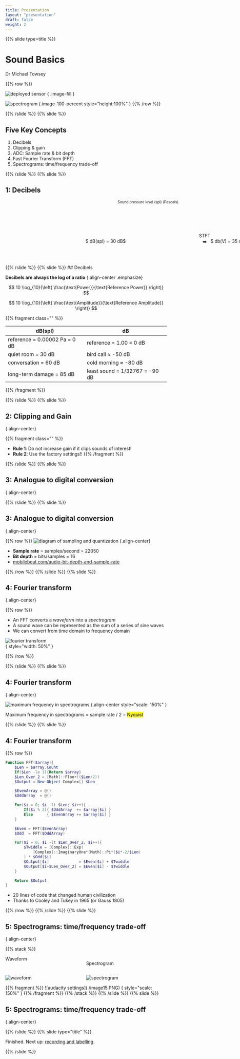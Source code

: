 ```yaml
---
title: Presentation
layout: "presentation"
draft: false
weight: 2
---
```


{{% slide type=title %}}

# Sound Basics

Dr Michael Towsey

{{% row %}}

![deployed sensor](./image3.jpeg)
{ .image-fill }

![spectrogram](./image2.png)
{.image-100-percent style="height:100%" }
{{% /row %}}

{{% /slide %}}
{{% slide %}}
<object type="image/svg+xml" style="width: 100%; margin-top: 1em; margin-bottom: -2em;" data="./flow.drawio.svg"></object>

## Five Key Concepts

1. Decibels
2. Clipping & gain
3. ADC: Sample rate & bit depth
4. Fast Fourier Transform (FFT)
5. Spectrograms: time/frequency trade-off

{{% /slide %}}
{{% slide %}}

## 1: Decibels

<object type="image/svg+xml" style="width: 100%;" data="./flow-decibels.drawio.svg"></object>

<div style="margin-left: 250px;display: inline-grid; grid-template-columns:390px 270px 1fr 400px 1fr;font-size: 80%;text-align: center;">
Sound pressure level (spl)  
(Pascals)

Volts  
(V)

Signed 16 bit integer  
(-32768 to +32767)

&nbsp;

Real value  
(-1.00 to +1.00)

</div>
<div style="display: inline-grid; grid-template-columns: 250px 390px 1010px 1fr;">
&nbsp;

$ dB(spl) = 30 dB$

$ db(V) = 35 dB$

$ db = -70dB $

</div>
{{% /slide %}}
{{% slide %}}
## Decibels

**Decibels are always the log of a ratio**
{.align-center .emphasize}

$$
10 \log_{10}{\left( \frac{\text{Power}}{\text{Reference Power}}  \right)}
$$

$$
10 \log_{10}{\left( \frac{\text{Amplitude}}{\text{Reference Amplitude}}  \right)}
$$

{{% fragment class="" %}}

| dB(spl)                       | dB                             |
| ----------------------------- | ------------------------------ |
| reference = 0.00002 Pa = 0 dB | reference = 1.00 = 0 dB        |
| quiet room = 30 dB            | bird call ≈ -50 dB             |
| conversation = 60 dB          | cold morning ≈ -80 dB          |
| long-term damage = 85 dB      | least sound = 1/32767 = -90 dB |

{{% /fragment %}}

{{% /slide %}}
{{% slide %}}

## 2: Clipping and Gain

<object type="image/svg+xml" style="width: 70%;" data="./flow-decibels.drawio.svg"></object>
<object type="image/svg+xml" style="width: 70%;" data="./clipping-and-gain.drawio.svg"></object>
{.align-center}

{{% fragment class="" %}}

-   **Rule 1**: Do not increase gain if it clips sounds of interest!
-   **Rule 2**: Use the factory settings!!
    {{% /fragment %}}

{{% /slide %}}
{{% slide %}}

## 3: Analogue to digital conversion

<object type="image/svg+xml" style="width: 70%;" data="./flow-decibels.drawio.svg"></object>
<object type="image/svg+xml" style="width: 100%;margin-top: -100px" data="./analogue-to-digital.drawio.svg"></object>
{.align-center}

{{% /slide %}}
{{% slide %}}

## 3: Analogue to digital conversion

<object type="image/svg+xml" style="width: 70%;" data="./flow-decibels.drawio.svg"></object>
{.align-center}

{{% row %}}
![diagram of sampling and quantization](./image12.PNG)
{.align-center}

-   **Sample rate** = samples/second
    = 22050
-   **Bit depth** = bits/samples
    = 16
-   [mobilebeat.com/audio-bit-depth-and-sample-rate](https://www.mobilebeat.com/audio-bit-depth-and-sample-rate)

{{% /row %}}
{{% /slide %}}
{{% slide %}}

## 4: Fourier transform

<object type="image/svg+xml" style="width: 70%;" data="./flow-decibels.drawio.svg"></object>
{.align-center}

{{% row %}}

-   An FFT converts a _waveform_ into a _spectrogram_
-   A sound wave can be represented as the sum of a series of sine waves
-   We can convert from time domain to frequency domain

![fourier transform](./image13.PNG)  
{ style="width: 50%" }

{{% /row %}}

{{% /slide %}}
{{% slide %}}

## 4: Fourier transform

<object type="image/svg+xml" style="width: 70%;" data="./flow-decibels.drawio.svg"></object>
{.align-center}

![maximum frequency in spectrograms](./image14.png)
{.align-center style="scale: 150%" }

Maximum frequency in spectrograms = sample rate / 2 = <mark>Nyquist</mark>

{{% /slide %}}
{{% slide %}}

## 4: Fourier transform

{{% row %}}
```powershell
Function FFT($array){
    $Len = $array.Count
    If($Len -le 1){Return $array} 
    $Len_Over_2 = [Math]::Floor(($Len/2))
    $Output = New-Object Complex[] $Len

    $EvenArray = @()
    $OddArray  = @()

    For($i = 0; $i -lt $Len; $i++){
        If($i % 2){ $OddArray  += $array[$i] }
        Else      { $EvenArray += $array[$i] }
    }

    $Even = FFT($EvenArray)
    $Odd  = FFT($OddArray)

    For($i = 0; $i -lt $Len_Over_2; $i++){
        $Twiddle = [Complex]::Exp(
            [Complex]::ImaginaryOne*[Math]::Pi*($i*-2/$Len)
        ) * $Odd[$i]
        $Output[$i]             = $Even[$i] + $Twiddle
        $Output[$i+$Len_Over_2] = $Even[$i] - $Twiddle
    }

    Return $Output
}
```


-   20 lines of code that changed human civilization
-   Thanks to Cooley and Tukey in 1965 (or Gauss 1805)

{{% /row %}}
{{% /slide %}}
{{% slide %}}

## 5: Spectrograms: time/frequency trade-off

<object type="image/svg+xml" style="width: 70%;" data="./flow-decibels.drawio.svg"></object>
{.align-center}

{{% stack %}}

<div style="display: grid; grid-template-columns: 1fr 1fr; grid-template-rows: auto 1fr; width: 100%">
Waveform

Spectrogram

![waveform](./image9.PNG)

![spectrogram](./image2.png)

</div>
<div style="position: absolute;text-align: center;left: 850px;top: 800px;  transform:translate(-50%,-50%)">STFT<br>➡️</div>
{{% fragment %}}
![audacity settings](./image15.PNG)
{ style="scale: 150%" }
{{% /fragment %}}
{{% /stack %}}
{{% /slide %}}
{{% slide %}}

## 5: Spectrograms: time/frequency trade-off

<object type="image/svg+xml" style="width: 100%;" data="./spectrogram-tradeoffs.drawio.svg"></object>
{.align-center}

{{% /slide %}}
{{% slide type="title" %}}

Finished. Next up: [recording and labelling](../../labelling/presentation).

{{% /slide %}}

